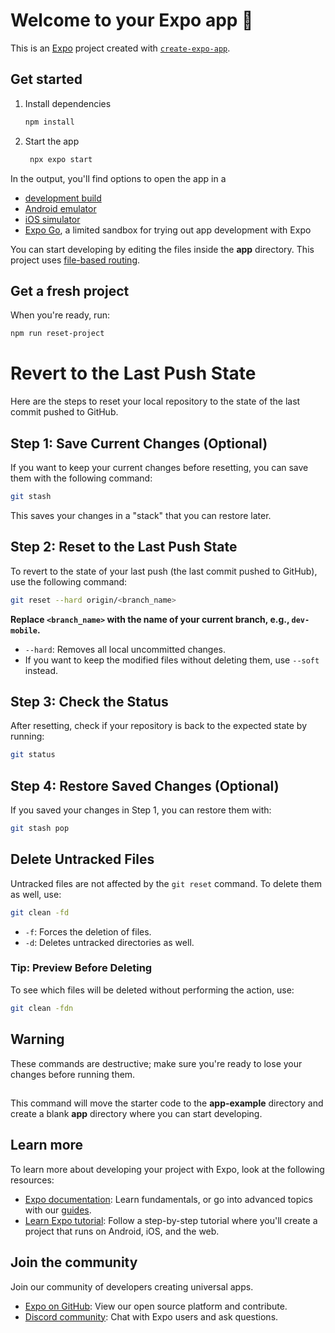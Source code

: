 # Welcome to your Expo app 👋

This is an [Expo](https://expo.dev) project created with [`create-expo-app`](https://www.npmjs.com/package/create-expo-app).

## Get started

1. Install dependencies

   ```bash
   npm install
   ```

2. Start the app

   ```bash
    npx expo start
   ```

In the output, you'll find options to open the app in a

- [development build](https://docs.expo.dev/develop/development-builds/introduction/)
- [Android emulator](https://docs.expo.dev/workflow/android-studio-emulator/)
- [iOS simulator](https://docs.expo.dev/workflow/ios-simulator/)
- [Expo Go](https://expo.dev/go), a limited sandbox for trying out app development with Expo

You can start developing by editing the files inside the **app** directory. This project uses [file-based routing](https://docs.expo.dev/router/introduction).

## Get a fresh project

When you're ready, run:

```bash
npm run reset-project
```


# Revert to the Last Push State

Here are the steps to reset your local repository to the state of the last commit pushed to GitHub.

## Step 1: Save Current Changes (Optional)
If you want to keep your current changes before resetting, you can save them with the following command:
```bash
git stash
```
This saves your changes in a "stack" that you can restore later.

## Step 2: Reset to the Last Push State
To revert to the state of your last push (the last commit pushed to GitHub), use the following command:
```bash
git reset --hard origin/<branch_name>
```
**Replace `<branch_name>` with the name of your current branch, e.g., `dev-mobile`.**

- `--hard`: Removes all local uncommitted changes.
- If you want to keep the modified files without deleting them, use `--soft` instead.

## Step 3: Check the Status
After resetting, check if your repository is back to the expected state by running:
```bash
git status
```

## Step 4: Restore Saved Changes (Optional)
If you saved your changes in Step 1, you can restore them with:
```bash
git stash pop
```

## Delete Untracked Files
Untracked files are not affected by the `git reset` command. To delete them as well, use:
```bash
git clean -fd
```
- `-f`: Forces the deletion of files.
- `-d`: Deletes untracked directories as well.

### Tip: Preview Before Deleting
To see which files will be deleted without performing the action, use:
```bash
git clean -fdn
```

## Warning
These commands are destructive; make sure you're ready to lose your changes before running them.
## 

This command will move the starter code to the **app-example** directory and create a blank **app** directory where you can start developing.

## Learn more

To learn more about developing your project with Expo, look at the following resources:

- [Expo documentation](https://docs.expo.dev/): Learn fundamentals, or go into advanced topics with our [guides](https://docs.expo.dev/guides).
- [Learn Expo tutorial](https://docs.expo.dev/tutorial/introduction/): Follow a step-by-step tutorial where you'll create a project that runs on Android, iOS, and the web.

## Join the community

Join our community of developers creating universal apps.

- [Expo on GitHub](https://github.com/expo/expo): View our open source platform and contribute.
- [Discord community](https://chat.expo.dev): Chat with Expo users and ask questions.
